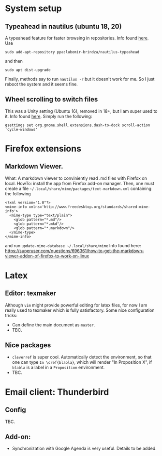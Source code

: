 # System setup
## Typeahead in nautilus (ubuntu 18, 20)
A typeahead feature for faster browsing in repositories. 
Info found <a href='https://www.omgubuntu.co.uk/2018/05/enable-nautilus-type-ahead-search-ubuntu'>here</a>.
Use
```
sudo add-apt-repository ppa:lubomir-brindza/nautilus-typeahead
```
and then
```
sudo apt dist-upgrade
```
Finally, methods say to run `nautilus -r` but it doesn't work for me. So I just reboot the system and it seems fine.

## Wheel scrolling to switch files
This was a Unity setting (Ubuntu 16), removed in 18+, but I am super used to it. 
Info found <a href='https://askubuntu.com/questions/966887/switching-between-windows-with-scroll-wheel-on-ubuntu-dock'>here</a>.
 Simply run the following: 
```
gsettings set org.gnome.shell.extensions.dash-to-dock scroll-action 'cycle-windows'
```

# Firefox extensions
## Markdown Viewer.
What: A markdown viewer to conviniently read .md files with Firefox on local.
HowTo: install the app from Firefox add-on manager. Then, one must create a file 
`~/.local/share/mime/packages/text-markdown.xml`
containing the following
```
<?xml version="1.0"?>
<mime-info xmlns='http://www.freedesktop.org/standards/shared-mime-info'>
  <mime-type type="text/plain">
    <glob pattern="*.md"/>
    <glob pattern="*.mkd"/>
    <glob pattern="*.markdown"/>
  </mime-type>
</mime-info>
```
and run
`update-mime-database ~/.local/share/mime`
Info found here: <https://superuser.com/questions/696361/how-to-get-the-markdown-viewer-addon-of-firefox-to-work-on-linux>


# Latex
## Editor: texmaker
Although `vim` might provide powerful editing for latex files, for now I am really used to texmaker which is fully satisfactory. Some nice configuration tricks:
- Can define the main document as `master`.
- TBC.

## Nice packages
- `cleverref` is super cool. Automatically detect the environment, so that one can type `In \cref{blabla}`, which will render "In Proposition X", if `blabla` is a label in a `Proposition` environment.
- TBC.

# Email client: Thunderbird
## Config
TBC.
## Add-on:
- Synchronization with Google Agenda is very useful. Details to be added.
